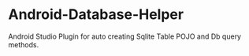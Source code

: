 # Android-Database-Helper
Android Studio Plugin for auto creating Sqlite Table POJO and Db query methods.
